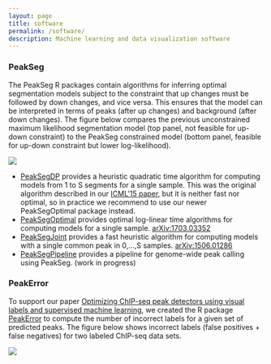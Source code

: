 ```yaml
---
layout: page
title: software
permalink: /software/
description: Machine learning and data visualization software
---
```


### PeakSeg 

The PeakSeg R packages contain algorithms for inferring optimal
segmentation models subject to the constraint that up changes must be
followed by down changes, and vice versa. This ensures that the model
can be interpreted in terms of peaks (after up changes) and background
(after down changes). The figure below compares the previous
unconstrained maximum likelihood segmentation model (top panel, not
feasible for up-down constraint) to the PeakSeg constrained model
(bottom panel, feasible for up-down constraint but lower
log-likelihood).

<div>
    <img class="col" src="{{ site.baseurl }}/assets/img/figure-PeakSeg.png">
</div>

- [PeakSegDP](https://CRAN.R-project.org/package=PeakSegDP) provides a
  heuristic quadratic time algorithm for computing models from 1 to S
  segments for a single sample. This was the original algorithm
  described in our
  [ICML'15 paper](http://jmlr.org/proceedings/papers/v37/hocking15.html),
  but it is neither fast nor optimal, so in practice we recommend to
  use our newer PeakSegOptimal package instead.
- [PeakSegOptimal](https://CRAN.R-project.org/package=PeakSegOptimal)
  provides optimal log-linear time algorithms for computing models
  for a single sample. [arXiv:1703.03352](https://arxiv.org/abs/1703.03352)
- [PeakSegJoint](https://github.com/tdhock/PeakSegJoint) provides a
  fast heuristic algorithm for computing models with a single common
  peak in 0,...,S
  samples. [arXiv:1506.01286](https://arxiv.org/abs/1506.01286)
- [PeakSegPipeline](https://github.com/tdhock/PeakSegPipeline)
  provides a pipeline for genome-wide peak calling using
  PeakSeg. (work in progress)

### PeakError 

To support our paper
[Optimizing ChIP-seq peak detectors using visual labels and supervised machine learning](https://www.ncbi.nlm.nih.gov/pubmed/27797775),
we created the R package
[PeakError](https://CRAN.R-project.org/package=PeakError) to compute the number
of incorrect labels for a given set of predicted peaks. The figure
below shows incorrect labels (false positives + false negatives) for
two labeled ChIP-seq data sets.

<div>
    <img class="col" src="{{ site.baseurl }}/assets/img/figure-PeakError.png">
</div>



